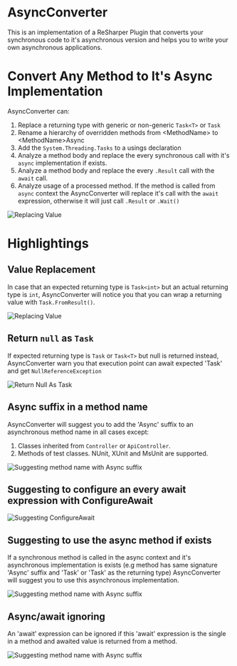 # AsyncConverter
This is an implementation of a ReSharper Plugin that converts your synchronous code to it's asynchronous version and helps you to write your own asynchronous applications.

# Convert Any Method to It's Async Implementation
AsyncConverter can:
1. Replace a returning type with generic or non-generic `Task<T>` or `Task` 
2. Rename a hierarchy of overridden methods from &lt;MethodName&gt; to &lt;MethodName&gt;Async
3. Add the `System.Threading.Tasks` to a usings declaration
4. Analyze a method body and replace the every synchronous call with it's `async` implementation if exists.
5. Analyze a method body and replace the every `.Result` call with the `await` call.
6. Analyze usage of a processed method. If the method is called from `async` context the AsyncConverter will replace it's call with the `await` expression, otherwise it will just call `.Result` or `.Wait()`

![Replacing Value](ReadMe/MathodToAsyncConverter.gif)

# Highlightings
## Value Replacement
In case that an expected returning type is `Task<int>` but an actual returning type is `int`, AsyncConverter will notice you that you can wrap a returning value with `Task.FromResult()`.

![Replacing Value](ReadMe/ReplacingValue.gif)

## Return `null` as `Task` 
If expected returning type is `Task` or `Task<T>` but null is returned instead, AsyncConverter warn you that execution point can await expected 'Task' and get `NullReferenceException`

![Return Null As Task](ReadMe/ReturnNullAsTask.gif)

## Async suffix in a method name
AsyncConverter will suggest you to add the 'Async' suffix to an asynchronous method name in all cases except:
1. Classes inherited from `Controller` or `ApiController`. 
2. Methods of test classes. NUnit, XUnit and MsUnit are supported.

![Suggesting method name with Async suffix](ReadMe/Naming.gif)

## Suggesting to configure an every await expression with ConfigureAwait

![Suggesting ConfigureAwait](ReadMe/ConfigureAwait.gif)

## Suggesting to use the async method if exists
If a synchronous method is called in the async context and it's asynchronous implementation is exists (e.g method has same signature 'Async' suffix and 'Task' or 'Task<T>' as the returning type) AsyncConverter will suggest you to use this asynchronous implementation.

![Suggesting method name with Async suffix](ReadMe/CanBeUseAsyncMethod.gif)

## Async/await ignoring
An 'await' expression can be ignored if this 'await' expression is the single in a method and awaited value is returned from a method.

![Suggesting method name with Async suffix](ReadMe/AsyncAwaitMayBeElided.gif)


